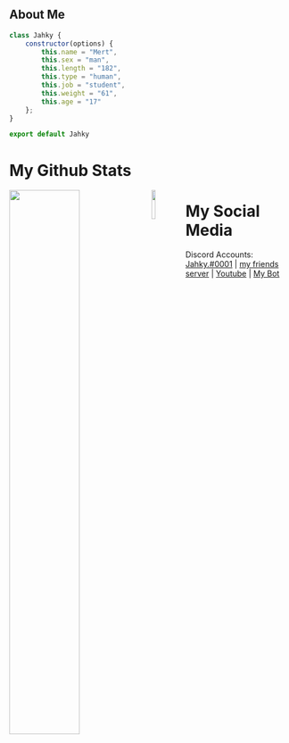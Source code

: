 <h2>About Me</h2>

```js
class Jahky {
    constructor(options) {
        this.name = "Mert",
        this.sex = "man",
        this.length = "182",
        this.type = "human",
        this.job = "student",
        this.weight = "61",
        this.age = "17"
    };
}

export default Jahky
```
# My Github Stats
                                                  
<img width="50%" align="left" src="https://github-readme-stats.vercel.app/api?username=jahkyxd&show_icons=true&hide_title=true&theme=merko">
<img width="11.5%" align="left" src="https://komarev.com/ghpvc/?username=jahkyxd&color=dc143c">

# My Social Media 

Discord Accounts: [Jahky.#0001](https://discord.com/users/618444525727383592) | [my friends server](https://discord.gg/borangkdn) | [Youtube](https://www.youtube.com/channel/UCSbBwtkGguHo_4LVD0QMUyA) | [My Bot](https://discord.com/api/oauth2/authorize?client_id=799629195155210270&permissions=8&scope=applications.commands%20bot)
